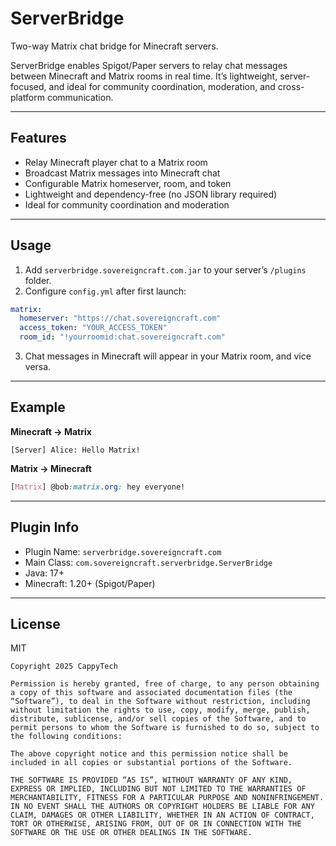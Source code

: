 # ServerBridge

Two-way Matrix chat bridge for Minecraft servers.

ServerBridge enables Spigot/Paper servers to relay chat messages between Minecraft and Matrix rooms in real time. It’s lightweight, server-focused, and ideal for community coordination, moderation, and cross-platform communication.

---

## Features

- Relay Minecraft player chat to a Matrix room
- Broadcast Matrix messages into Minecraft chat
- Configurable Matrix homeserver, room, and token
- Lightweight and dependency-free (no JSON library required)
- Ideal for community coordination and moderation

---

## Usage

1. Add `serverbridge.sovereigncraft.com.jar` to your server’s `/plugins` folder.
2. Configure `config.yml` after first launch:

```yaml
matrix:
  homeserver: "https://chat.sovereigncraft.com"
  access_token: "YOUR_ACCESS_TOKEN"
  room_id: "!yourroomid:chat.sovereigncraft.com"
```

3. Chat messages in Minecraft will appear in your Matrix room, and vice versa.

---

## Example

**Minecraft → Matrix**
```ardunio
[Server] Alice: Hello Matrix!
```

**Matrix → Minecraft**
```scss
[Matrix] @bob:matrix.org: hey everyone!
```

---

## Plugin Info

- Plugin Name: `serverbridge.sovereigncraft.com`
- Main Class: `com.sovereigncraft.serverbridge.ServerBridge`
- Java: 17+
- Minecraft: 1.20+ (Spigot/Paper)

---

## License

MIT

```
Copyright 2025 CappyTech

Permission is hereby granted, free of charge, to any person obtaining a copy of this software and associated documentation files (the “Software”), to deal in the Software without restriction, including without limitation the rights to use, copy, modify, merge, publish, distribute, sublicense, and/or sell copies of the Software, and to permit persons to whom the Software is furnished to do so, subject to the following conditions:

The above copyright notice and this permission notice shall be included in all copies or substantial portions of the Software.

THE SOFTWARE IS PROVIDED “AS IS”, WITHOUT WARRANTY OF ANY KIND, EXPRESS OR IMPLIED, INCLUDING BUT NOT LIMITED TO THE WARRANTIES OF MERCHANTABILITY, FITNESS FOR A PARTICULAR PURPOSE AND NONINFRINGEMENT. IN NO EVENT SHALL THE AUTHORS OR COPYRIGHT HOLDERS BE LIABLE FOR ANY CLAIM, DAMAGES OR OTHER LIABILITY, WHETHER IN AN ACTION OF CONTRACT, TORT OR OTHERWISE, ARISING FROM, OUT OF OR IN CONNECTION WITH THE SOFTWARE OR THE USE OR OTHER DEALINGS IN THE SOFTWARE.
```
